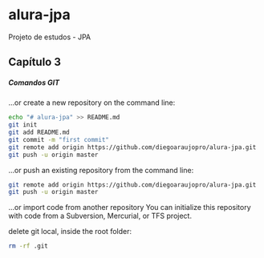 # alura-jpa
Projeto de estudos - JPA

## Capítulo 3

##### Comandos GIT
…or create a new repository on the command line:

```sh
echo "# alura-jpa" >> README.md
git init
git add README.md
git commit -m "first commit"
git remote add origin https://github.com/diegoaraujopro/alura-jpa.git
git push -u origin master
```

…or push an existing repository from the command line:

```sh
git remote add origin https://github.com/diegoaraujopro/alura-jpa.git
git push -u origin master
```

…or import code from another repository
You can initialize this repository with code from a Subversion, Mercurial, or TFS project.

delete git local, inside the root folder:

```sh
rm -rf .git
```